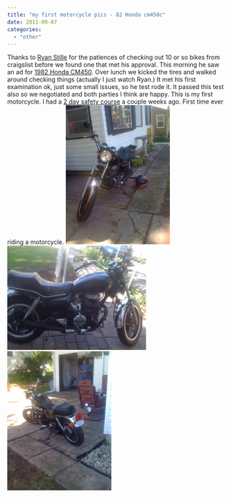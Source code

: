 ```yaml
---
title: "my first motorcycle pics - 82 Honda cm450c"
date: 2011-09-07
categories: 
  - "other"
---
```


Thanks to [Ryan Stille](http://www.stillnetstudios.com/) for the patiences of checking out 10 or so bikes from craigslist before we found one that met his approval. This morning he saw an ad for [1982 Honda CM450](http://omaha.craigslist.org/mcy/2586144756.html). Over lunch we kicked the tires and walked around checking things (actually I just watch Ryan.) It met his first examination ok, just some small issues, so he test rode it. It passed this test also so we negotiated and both parties I think are happy. This is my first motorcycle. I had a [2 day safety course](http://www.safenebraska.org/safe-driving/motorcycle-training.php) a couple weeks ago. First time ever riding a motorcycle. ![](images/bike_photo.JPG) ![](images/bike_photo1.JPG) ![](images/bike_photo2.JPG)
